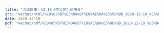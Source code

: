 ```yaml
---
title: "活动帮推｜12.18《性公民》读书会"
src: "wechat/html/%E9%85%B7%E5%84%BF%E8%AE%BA%E5%9D%9B_2020-12-10_%E6%B4%BB%E5%8A%A8%E5%B8%AE%E6%8E%A8%EF%BD%9C12.18%E3%80%8A%E6%80%A7%E5%85%AC%E6%B0%91%E3%80%8B%E8%AF%BB%E4%B9%A6%E4%BC%9A.html"
date: 2020-12-10
pdf: "wechat/pdf/%E9%85%B7%E5%84%BF%E8%AE%BA%E5%9D%9B_2020-12-10_%E6%B4%BB%E5%8A%A8%E5%B8%AE%E6%8E%A8%EF%BD%9C12.18%E3%80%8A%E6%80%A7%E5%85%AC%E6%B0%91%E3%80%8B%E8%AF%BB%E4%B9%A6%E4%BC%9A.pdf"
---
```

